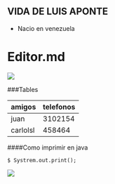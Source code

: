 ## VIDA DE LUIS APONTE

- Nacio en venezuela


# Editor.md

![](https://pandao.github.io/editor.md/images/logos/editormd-logo-180x180.png)

                    
###Tables
                    
amigos  | telefonos
------------- | -------------
juan | 3102154
carlolsl  | 458464


####Como imprimir en java

`$ Systrem.out.print();`


[![](https://pandao.github.io/editor.md/examples/images/7.jpg)](https://pandao.github.io/editor.md/examples/images/7.jpg "李健首张专辑《似水流年》封面")
